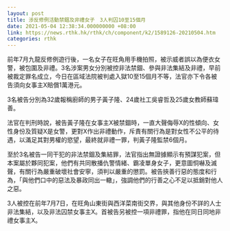 ```yaml
---
layout: post
title: 涉反修例活動禁錮及非禮女子　3人判囚10至15個月
date: 2021-05-04 12:38:34.000000000 +08:00
link: https://news.rthk.hk/rthk/ch/component/k2/1589126-20210504.htm
categories: rthk
---
```


前年7月九龍反修例遊行後，一名女子在旺角用手機拍照，被示威者誤以為便衣女警，被包圍及非禮。3名涉案男女分別被控非法禁錮、參與非法集結及非禮，早前被裁定罪名成立，今日在區域法院被判處入獄10至15個月不等，法官亦下令各被告須向女事主X賠償1萬港元。

3名被告分別為32歲報稱廚師的男子黃子隆、24歲社工吳睿哲及25歲女教師蘇瑋善。

法官在判刑時說，被告黃子隆在女事主X被禁錮時，一直大聲侮辱X的性傾向、女性身份及質疑X是女警，更對X作出非禮動作，斥責有關行為是對女性不公平的待遇，以滿足其對男權的慾望，最終就非禮一罪，判黃子隆監禁6個月。

至於3名被告一同干犯的非法禁錮及集結罪，法官指出無證據顯示有預謀犯案，但本案屬於夥同犯案，他們有共同散播仇警情緒、霸凌單身女子，更意圖恫嚇及滅聲，有關行為嚴重破壞社會安寧，須判以嚴重的懲罰。被告挾善行惡的態度和行為，「與他們口中的惡法及暴政同出一轍」，強調他們的行善之心不足以抵銷對他人之惡。

3人被控在前年7月7日，在旺角山東街與西洋菜南街交界，與其他身份不詳的人士非法集結，以及非法囚禁女事主X。首被告另被控一項非禮罪，指他在同日同地非禮女事主X。

